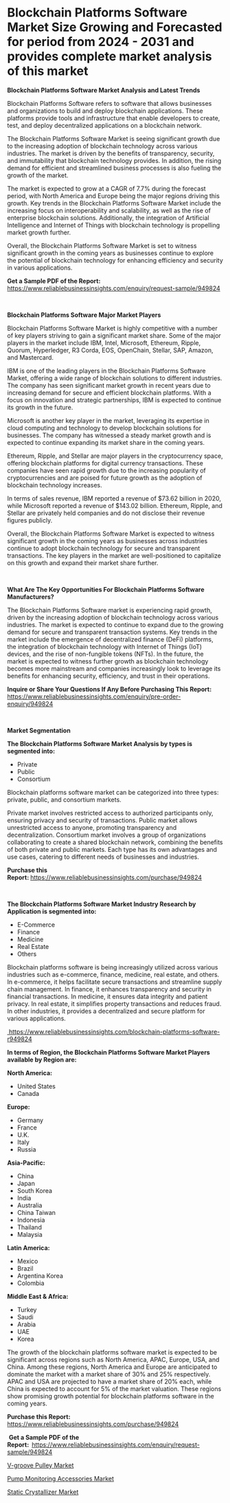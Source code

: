 <p><h1>Blockchain Platforms Software Market Size Growing and Forecasted for period from 2024 - 2031 and provides complete market analysis of this market</h1></p><p><strong>Blockchain Platforms Software Market Analysis and Latest Trends</strong></p>
<p><p>Blockchain Platforms Software refers to software that allows businesses and organizations to build and deploy blockchain applications. These platforms provide tools and infrastructure that enable developers to create, test, and deploy decentralized applications on a blockchain network.</p><p>The Blockchain Platforms Software Market is seeing significant growth due to the increasing adoption of blockchain technology across various industries. The market is driven by the benefits of transparency, security, and immutability that blockchain technology provides. In addition, the rising demand for efficient and streamlined business processes is also fueling the growth of the market.</p><p>The market is expected to grow at a CAGR of 7.7% during the forecast period, with North America and Europe being the major regions driving this growth. Key trends in the Blockchain Platforms Software Market include the increasing focus on interoperability and scalability, as well as the rise of enterprise blockchain solutions. Additionally, the integration of Artificial Intelligence and Internet of Things with blockchain technology is propelling market growth further.</p><p>Overall, the Blockchain Platforms Software Market is set to witness significant growth in the coming years as businesses continue to explore the potential of blockchain technology for enhancing efficiency and security in various applications.</p></p>
<p><strong>Get a Sample PDF of the Report:&nbsp;</strong> <a href="https://www.reliablebusinessinsights.com/enquiry/request-sample/949824">https://www.reliablebusinessinsights.com/enquiry/request-sample/949824</a></p>
<p>&nbsp;</p>
<p><strong>Blockchain Platforms Software Major Market Players</strong></p>
<p><p>Blockchain Platforms Software Market is highly competitive with a number of key players striving to gain a significant market share. Some of the major players in the market include IBM, Intel, Microsoft, Ethereum, Ripple, Quorum, Hyperledger, R3 Corda, EOS, OpenChain, Stellar, SAP, Amazon, and Mastercard.</p><p>IBM is one of the leading players in the Blockchain Platforms Software Market, offering a wide range of blockchain solutions to different industries. The company has seen significant market growth in recent years due to increasing demand for secure and efficient blockchain platforms. With a focus on innovation and strategic partnerships, IBM is expected to continue its growth in the future.</p><p>Microsoft is another key player in the market, leveraging its expertise in cloud computing and technology to develop blockchain solutions for businesses. The company has witnessed a steady market growth and is expected to continue expanding its market share in the coming years.</p><p>Ethereum, Ripple, and Stellar are major players in the cryptocurrency space, offering blockchain platforms for digital currency transactions. These companies have seen rapid growth due to the increasing popularity of cryptocurrencies and are poised for future growth as the adoption of blockchain technology increases.</p><p>In terms of sales revenue, IBM reported a revenue of $73.62 billion in 2020, while Microsoft reported a revenue of $143.02 billion. Ethereum, Ripple, and Stellar are privately held companies and do not disclose their revenue figures publicly.</p><p>Overall, the Blockchain Platforms Software Market is expected to witness significant growth in the coming years as businesses across industries continue to adopt blockchain technology for secure and transparent transactions. The key players in the market are well-positioned to capitalize on this growth and expand their market share further.</p></p>
<p>&nbsp;</p>
<p><strong>What Are The Key Opportunities For Blockchain Platforms Software Manufacturers?</strong></p>
<p><p>The Blockchain Platforms Software market is experiencing rapid growth, driven by the increasing adoption of blockchain technology across various industries. The market is expected to continue to expand due to the growing demand for secure and transparent transaction systems. Key trends in the market include the emergence of decentralized finance (DeFi) platforms, the integration of blockchain technology with Internet of Things (IoT) devices, and the rise of non-fungible tokens (NFTs). In the future, the market is expected to witness further growth as blockchain technology becomes more mainstream and companies increasingly look to leverage its benefits for enhancing security, efficiency, and trust in their operations.</p></p>
<p><strong>Inquire or Share Your Questions If Any Before Purchasing This Report:</strong> <a href="https://www.reliablebusinessinsights.com/enquiry/pre-order-enquiry/949824">https://www.reliablebusinessinsights.com/enquiry/pre-order-enquiry/949824</a></p>
<p>&nbsp;</p>
<p><strong>Market Segmentation</strong></p>
<p><strong>The Blockchain Platforms Software Market Analysis by types is segmented into:</strong></p>
<p><ul><li>Private</li><li>Public</li><li>Consortium</li></ul></p>
<p><p>Blockchain platforms software market can be categorized into three types: private, public, and consortium markets. </p><p>Private market involves restricted access to authorized participants only, ensuring privacy and security of transactions. Public market allows unrestricted access to anyone, promoting transparency and decentralization. Consortium market involves a group of organizations collaborating to create a shared blockchain network, combining the benefits of both private and public markets. Each type has its own advantages and use cases, catering to different needs of businesses and industries.</p></p>
<p><strong>Purchase this Report:&nbsp;</strong><a href="https://www.reliablebusinessinsights.com/purchase/949824">https://www.reliablebusinessinsights.com/purchase/949824</a></p>
<p>&nbsp;</p>
<p><strong>The Blockchain Platforms Software Market Industry Research by Application is segmented into:</strong></p>
<p><ul><li>E-Commerce</li><li>Finance</li><li>Medicine</li><li>Real Estate</li><li>Others</li></ul></p>
<p><p>Blockchain platforms software is being increasingly utilized across various industries such as e-commerce, finance, medicine, real estate, and others. In e-commerce, it helps facilitate secure transactions and streamline supply chain management. In finance, it enhances transparency and security in financial transactions. In medicine, it ensures data integrity and patient privacy. In real estate, it simplifies property transactions and reduces fraud. In other industries, it provides a decentralized and secure platform for various applications.</p></p>
<p><a href="https://www.reliablebusinessinsights.com/blockchain-platforms-software-r949824">&nbsp;https://www.reliablebusinessinsights.com/blockchain-platforms-software-r949824</a></p>
<p><strong>In terms of Region, the Blockchain Platforms Software Market Players available by Region are:</strong></p>
<p>
    <p> <strong> North America: </strong>
        <ul>
            <li>United States</li>
            <li>Canada</li>
        </ul>
        </p> 
    <p> <strong> Europe: </strong>
        <ul>
            <li>Germany</li>
            <li>France</li>
            <li>U.K.</li>
            <li>Italy</li>
            <li>Russia</li>
        </ul>
        </p> 
    <p> <strong> Asia-Pacific: </strong>
        <ul>
            <li>China</li>
            <li>Japan</li>
            <li>South Korea</li>
            <li>India</li>
            <li>Australia</li>
            <li>China Taiwan</li>
            <li>Indonesia</li>
            <li>Thailand</li>
            <li>Malaysia</li>
        </ul>
        </p> 
    <p> <strong> Latin America: </strong>
        <ul>
            <li>Mexico</li>
            <li>Brazil</li>
            <li>Argentina Korea</li>
            <li>Colombia</li>
        </ul>
        </p> 
    <p> <strong> Middle East & Africa: </strong>
        <ul>
            <li>Turkey</li>
            <li>Saudi</li>
            <li>Arabia</li>
            <li>UAE</li>
            <li>Korea</li>
        </ul>
    </p>
    </p>
<p><p>The growth of the blockchain platforms software market is expected to be significant across regions such as North America, APAC, Europe, USA, and China. Among these regions, North America and Europe are anticipated to dominate the market with a market share of 30% and 25% respectively. APAC and USA are projected to have a market share of 20% each, while China is expected to account for 5% of the market valuation. These regions show promising growth potential for blockchain platforms software in the coming years.</p></p>
<p><strong>Purchase this Report: </strong><a href="https://www.reliablebusinessinsights.com/purchase/949824">https://www.reliablebusinessinsights.com/purchase/949824</a></p>
<p>&nbsp;<strong>Get a Sample PDF of the Report:&nbsp;&nbsp;</strong><a href="https://www.reliablebusinessinsights.com/enquiry/request-sample/949824">https://www.reliablebusinessinsights.com/enquiry/request-sample/949824</a></p>
<p><strong></strong></p>
<p><p><a href="https://github.com/RyleeBauch2023/Market-Research-Report-List-1/blob/main/v-groove-pulley-market.md">V-groove Pulley Market</a></p><p><a href="https://github.com/jodemen/Market-Research-Report-List-3/blob/main/pump-monitoring-accessories-market.md">Pump Monitoring Accessories Market</a></p><p><a href="https://github.com/marloy8/Market-Research-Report-List-5/blob/main/static-crystallizer-market.md">Static Crystallizer Market</a></p></p>